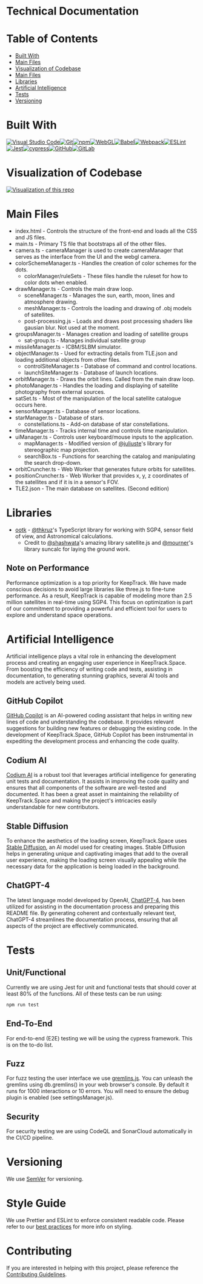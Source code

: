 # Technical Documentation

# Table of Contents

- [Built With](#Built-With)
- [Main Files](#main-files)
- [Visualization of Codebase](#visualization-of-codebase)
- [Main Files](#main-files)
- [Libraries](#libraries)
- [Artificial Intelligence](#artificial-intelligence)
- [Tests](#Tests)
- [Versioning](#versioning)

# Built With

[![Visual Studio Code](https://img.shields.io/badge/Visual%20Studio%20Code-0078d7.svg?style=for-the-badge&logo=visual-studio-code&logoColor=white)](https://code.visualstudio.com/)[![Git](https://img.shields.io/badge/git-%23F05033.svg?style=for-the-badge&logo=git&logoColor=white)](https://git-scm.com/)[![npm](https://img.shields.io/badge/npm-%23E5E5E5?style=for-the-badge&logo=npm&logoColor=058a5e)](https://www.npmjs.com/)[![WebGL](https://img.shields.io/badge/WebGL-990000?logo=webgl&logoColor=white&style=for-the-badge)](https://developer.mozilla.org/en-US/docs/Web/WebGL)[![Babel](https://img.shields.io/badge/Babel-F9DC3e?style=for-the-badge&logo=babel&logoColor=black)](https://babeljs.io/)[![Webpack](https://img.shields.io/badge/webpack-%238DD6F9.svg?style=for-the-badge&logo=webpack&logoColor=black)](https://webpack.js.org/)[![ESLint](https://img.shields.io/badge/ESLint-4B3263?style=for-the-badge&logo=eslint&logoColor=white)](https://eslint.org/)[![Jest](https://img.shields.io/badge/-jest-%23C21325?style=for-the-badge&logo=jest&logoColor=white)](https://jestjs.io/)[![cypress](https://img.shields.io/badge/-cypress-%23E5E5E5?style=for-the-badge&logo=cypress&logoColor=058a5e)](https://www.cypress.io/)[![GitHub](https://img.shields.io/badge/github-%23121011.svg?style=for-the-badge&logo=github&logoColor=white)](http://github.com)[![GitLab](https://img.shields.io/badge/gitlab-%23181717.svg?style=for-the-badge&logo=gitlab&logoColor=white)](https://gitlab.com)

# Visualization of Codebase

[![Visualization of this repo](../diagram.svg)](https://mango-dune-07a8b7110.1.azurestaticapps.net/?repo=thkruz/keeptrack.space)

# Main Files

- index.html - Controls the structure of the front-end and loads all the CSS and JS files.
- main.ts - Primary TS file that bootstraps all of the other files.
- camera.ts - cameraManager is used to create cameraManager that serves as the interface from the UI and the webgl camera.
- colorSchemeManager.ts - Handles the creation of color schemes for the dots.
  - colorManager/ruleSets - These files handle the ruleset for how to color dots when enabled.
- drawManager.ts - Controls the main draw loop.
  - sceneManager.ts - Manages the sun, earth, moon, lines and atmosphere drawing.
  - meshManager.ts - Controls the loading and drawing of .obj models of satellites.
  - post-processing.js - Loads and draws post processing shaders like gausian blur. Not used at the moment.
- groupsManager.ts - Manages creation and loading of satellite groups
  - sat-group.ts - Manages individual satellite group
- missileManager.ts - ICBM/SLBM simulator.
- objectManager.ts - Used for extracting details from TLE.json and loading additional objects from other files.
  - controlSiteManager.ts - Database of command and control locations.
  - launchSiteManager.ts - Database of launch locations.
- orbitManager.ts - Draws the orbit lines. Called from the main draw loop.
- photoManager.ts - Handles the loading and displaying of satellite photography from external sources.
- satSet.ts - Most of the manipulation of the local satellite catalogue occurs here.
- sensorManager.ts - Database of sensor locations.
- starManager.ts - Database of stars.
  - constellations.ts - Add-on database of star constellations.
- timeManager.ts - Tracks internal time and controls time manipulation.
- uiManager.ts - Controls user keyboard/mouse inputs to the application.
  - mapManager.ts - Modified version of [@juliuste](https://github.com/juliuste/projections)'s library for stereographic map projection.
  - searchBox.ts - Functions for searching the catalog and manipulating the search drop-down.
- orbitCruncher.ts - Web Worker that generates future orbits for satellites.
- positionCruncher.ts - Web Worker that provides x, y, z coordinates of the satellites and if it is in a sensor's FOV.
- TLE2.json - The main database on satellites. (Second edition)

# Libraries

- [ootk](https://github.com/thkruz/ootk) - [@thkruz](https://github.com/thkruz)'s TypeScript library for working with SGP4, sensor field of view, and Astronomical calculations.
  - Credit to [@shashwata](https://github.com/shashwatak/)'s amazing library satellite.js and [@mourner](https://github.com/mourner/suncalc)'s library suncalc for laying the ground work.

## Note on Performance

Performance optimization is a top priority for KeepTrack. We have made conscious decisions to avoid large libraries like three.js to fine-tune performance. As a result, KeepTrack is capable of modeling more than 2.5 million satellites in real-time using SGP4. This focus on optimization is part of our commitment to providing a powerful and efficient tool for users to explore and understand space operations.

# Artificial Intelligence

Artificial intelligence plays a vital role in enhancing the development process and creating an engaging user experience in KeepTrack.Space. From boosting the efficiency of writing code and tests, assisting in documentation, to generating stunning graphics, several AI tools and models are actively being used.

## GitHub Copilot

[GitHub Copilot](https://copilot.github.com/) is an AI-powered coding assistant that helps in writing new lines of code and understanding the codebase. It provides relevant suggestions for building new features or debugging the existing code. In the development of KeepTrack.Space, GitHub Copilot has been instrumental in expediting the development process and enhancing the code quality.

## Codium AI

[Codium AI](https://codium.ai/) is a robust tool that leverages artificial intelligence for generating unit tests and documentation. It assists in improving the code quality and ensures that all components of the software are well-tested and documented. It has been a great asset in maintaining the reliability of KeepTrack.Space and making the project's intricacies easily understandable for new contributors.

## Stable Diffusion

To enhance the aesthetics of the loading screen, KeepTrack.Space uses [Stable Diffusion](https://www.midjourney.com/home/), an AI model used for creating images. Stable Diffusion helps in generating unique and captivating images that add to the overall user experience, making the loading screen visually appealing while the necessary data for the application is being loaded in the background.

## ChatGPT-4

The latest language model developed by OpenAI, [ChatGPT-4](https://openai.com/research/chatgpt), has been utilized for assisting in the documentation process and preparing this README file. By generating coherent and contextually relevant text, ChatGPT-4 streamlines the documentation process, ensuring that all aspects of the project are effectively communicated.

# Tests

## Unit/Functional

Currently we are using Jest for unit and functional tests that should cover at least 80% of the functions. All of these tests can be run using:

```bash
npm run test
```

## End-To-End

For end-to-end (E2E) testing we will be using the cypress framework. This is on the to-do list.

## Fuzz

For fuzz testing the user interface we use [gremlins.js](https://github.com/marmelab/gremlins.js/). You can unleash the gremlins using db.gremlins() in your web browser's console. By default it runs for 1000 interactions or 10 errors. You will need to ensure the debug plugin is enabled (see settingsManager.js).

## Security

For security testing we are using CodeQL and SonarCloud automatically in the CI/CD pipeline.

# Versioning

We use [SemVer](http://semver.org/) for versioning.

# Style Guide

We use Prettier and ESLint to enforce consistent readable code. Please refer to our [best practices](./contributing.md#best-practices) for more info on styling.

# Contributing

If you are interested in helping with this project, please reference the [Contributing Guidelines](./contributing.md).
